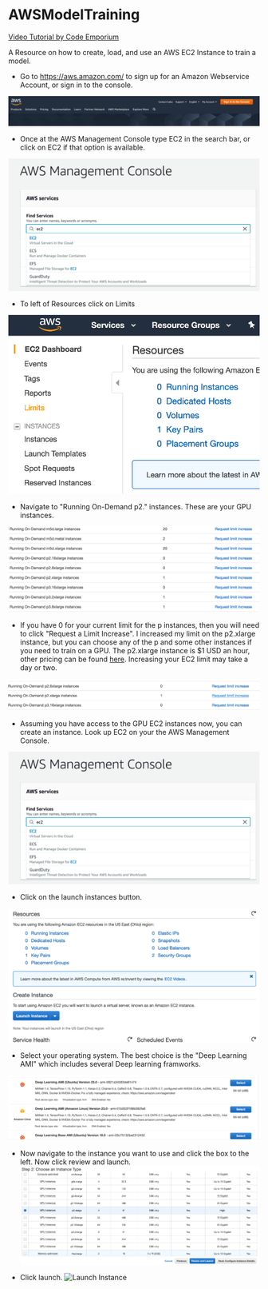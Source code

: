 # AWSModelTraining
[Video Tutorial by Code Emporium](https://www.youtube.com/watch?v=pK-LYoRwp-k)

A Resource on how to create, load, and use an AWS EC2 Instance to train a model. 

- Go to https://aws.amazon.com/ to sign up for an Amazon Webservice Account, or sign in to the console.

![AWS Home Page](images/image1.png)

- Once at the AWS Management Console type EC2 in the search bar, or click on EC2 if that option is available. 

![AWS Management Console](images/image2.png)

- To left of Resources click on Limits

![EC2 Home Page](images/image3.png)

- Navigate to "Running On-Demand p2." instances. These are your GPU instances.

![AWS Limits Page](images/image4.png)

- If you have 0 for your current limit for the p instances, then you will need to click "Request a Limit Increase". I increased my limit on the p2.xlarge instance, but you can choose any of the p and some other instances if you need to train on a GPU. The p2.xlarge instance is $1 USD an hour, other pricing can be found [here](https://aws.amazon.com/ec2/pricing/on-demand/). Increasing your EC2 limit may take a day or two. 

![AWS Request Limit Increase](images/image5.png)

- Assuming you have access to the GPU EC2 instances now, you can create an instance. Look up EC2 on your the AWS Management Console.

![AWS Management Console](images/image2.png)

- Click on the launch instances button. 

![Launch Instances](images/image6.png)

- Select your operating system. The best choice is the "Deep Learning AMI" which includes several Deep learning framworks. 

![Select Operating System](images/image7.png)

- Now navigate to the instance you want to use and click the box to the left. Now click review and launch.
![Select Instance](images/image8.png)

- Click launch. 
![Launch Instance](images/image9.png)
